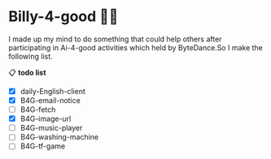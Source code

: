 # Billy-4-good 🐱‍🏍

I made up my mind to do something that could help others after participating in Ai-4-good activities which held by ByteDance.So I make the following list.<br>

📋 **todo list**
- [x] daily-English-client 
- [x] B4G-email-notice
- [ ] B4G-fetch
- [x] B4G-image-url
- [ ] B4G-music-player
- [ ] B4G-washing-machine
- [ ] B4G-tf-game
